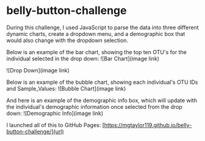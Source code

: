 # belly-button-challenge

During this challenge, I used JavaScript to parse the data into three different dynamic charts, create a dropdown menu, and a demographic box that would also change with the dropdown selection.

Below is an example of the bar chart, showing the top ten OTU's for the individual selected in the drop down:
![Bar Chart](image link)

![Drop Down](image link)

Below is an example of the bubble chart, showing each individual's OTU IDs and Sample_Values:
![Bubble Chart](image link)

And here is an example of the demographic info box, which will update with the individual's demographic information once selected from the drop down:
![Demographic Info](image link)

I launched all of this to GitHub Pages:
[https://mgtaylor119.github.io/belly-button-challenge/](url)
